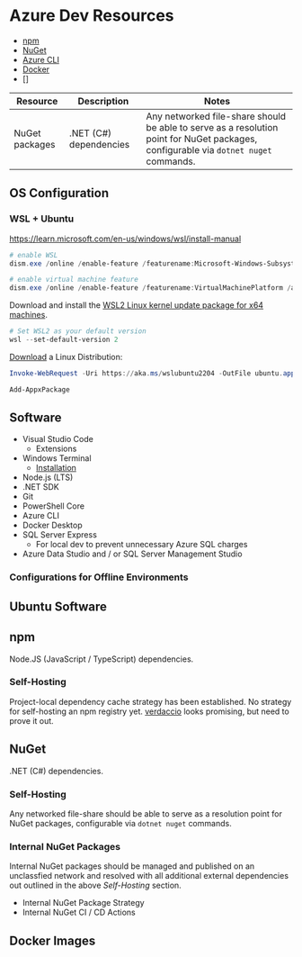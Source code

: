 # Azure Dev Resources

* [npm]()
* [NuGet]()
* [Azure CLI]()
* [Docker]()
* []

Resource | Description | Notes
---------|-------------|------
NuGet packages | .NET (C#) dependencies | Any networked file-share should be able to serve as a resolution point for NuGet packages, configurable via `dotnet nuget` commands.

## OS Configuration

### WSL + Ubuntu

https://learn.microsoft.com/en-us/windows/wsl/install-manual

```PowerShell
# enable WSL
dism.exe /online /enable-feature /featurename:Microsoft-Windows-Subsystem-Linux /all /norestart

# enable virtual machine feature
dism.exe /online /enable-feature /featurename:VirtualMachinePlatform /all /norestart
```

Download and install the [WSL2 Linux kernel update package for x64 machines](https://wslstorestorage.blob.core.windows.net/wslblob/wsl_update_x64.msi).

```PowerShell
# Set WSL2 as your default version
wsl --set-default-version 2
```

[Download](https://learn.microsoft.com/en-us/windows/wsl/install-manual#downloading-distributions) a Linux Distribution:

```PowerShell
Invoke-WebRequest -Uri https://aka.ms/wslubuntu2204 -OutFile ubuntu.appx -UseBasicParsing

Add-AppxPackage
```

## Software

* Visual Studio Code
    * Extensions
* Windows Terminal
    * [Installation](https://github.com/microsoft/terminal#other-install-methods)
* Node.js (LTS)
* .NET SDK
* Git
* PowerShell Core
* Azure CLI
* Docker Desktop
* SQL Server Express
    * For local dev to prevent unnecessary Azure SQL charges
* Azure Data Studio and / or SQL Server Management Studio

### Configurations for Offline Environments

## Ubuntu Software

## npm

Node.JS (JavaScript / TypeScript) dependencies.

### Self-Hosting

Project-local dependency cache strategy has been established. No strategy for self-hosting an npm registry yet. [verdaccio](https://verdaccio.org/) looks promising, but need to prove it out.

## NuGet

.NET (C#) dependencies. 

### Self-Hosting

Any networked file-share should be able to serve as a resolution point for NuGet packages, configurable via `dotnet nuget` commands.

### Internal NuGet Packages

Internal NuGet packages should be managed and published on an unclassfied network and resolved with all additional external dependencies out outlined in the above *Self-Hosting* section.

* Internal NuGet Package Strategy
* Internal NuGet CI / CD Actions

## Docker Images
